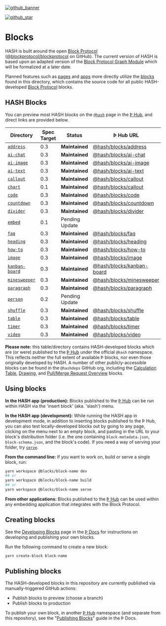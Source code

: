 [github_banner]: https://hash.dev/?utm_medium=organic&utm_source=github_readme_hash-repo_blocks
[github_star]: https://github.com/hashintel/hash/tree/main/blocks#
[`address`]: address
[`ai-chat`]: ai-chat
[`ai-image`]: ai-image
[`ai-text`]: ai-text
[`callout`]: callout
[`chart`]: chart
[`code`]: code
[`countdown`]: countdown
[`divider`]: divider
[`embed`]: embed
[`faq`]: faq
[`heading`]: heading
[`how-to`]: how-to
[`image`]: image
[`kanban-board`]: kanban-board
[`minesweeper`]: minesweeper
[`paragraph`]: paragraph
[`person`]: person
[`shuffle`]: shuffle
[`table`]: table
[`timer`]: timer
[`video`]: video

[![github_banner](https://hash.ai/cdn-cgi/imagedelivery/EipKtqu98OotgfhvKf6Eew/5a38c5f3-6474-4b6c-71e6-ecf01914f000/github)][github_banner]

[![github_star](https://img.shields.io/github/stars/hashintel/hash?label=Star%20on%20GitHub&style=social)][github_star]

# Blocks

HASH is built around the open [Block Protocol](https://blockprotocol.org) ([@blockprotocol/blockprotocol](https://github.com/blockprotocol/blockprotocol) on GitHub). The current version of HASH is based upon an adapted version of the [Block Protocol Graph Module](https://blockprotocol.org/spec/graph) which will be formalized at a later date.

Planned features such as [pages](https://hash.ai/guide/pages) and [apps](https://hash.ai/guide/apps) more directly utilize the [blocks](https://hash.ai/guide/pages/blocks) found in this directory, which contains the source code for all public HASH-developed [Block Protocol](https://blockprotocol.org/) blocks.

## HASH Blocks

You can preview most HASH blocks on the [`@hash`](https://blockprotocol.org/@hash/blocks) page in the [Þ Hub](https://blockprotocol.org/hub), and direct links are provided below.

| Directory        | Spec Target | Status         | Þ Hub URL                                                                        | Description |
| ---------------- | ----------- | -------------- | -------------------------------------------------------------------------------- | ----------- |
| [`address`]      | 0.3         | **Maintained** | [@hash/blocks/address](https://blockprotocol.org/@hash/blocks/address)           |             |
| [`ai-chat`]      | 0.3         | **Maintained** | [@hash/blocks/ai-chat](https://blockprotocol.org/@hash/blocks/ai-chat)           |             |
| [`ai-image`]     | 0.3         | **Maintained** | [@hash/blocks/ai-image](https://blockprotocol.org/@hash/blocks/ai-image)         |             |
| [`ai-text`]      | 0.3         | **Maintained** | [@hash/blocks/ai-text](https://blockprotocol.org/@hash/blocks/ai-text)           |             |
| [`callout`]      | 0.3         | **Maintained** | [@hash/blocks/callout](https://blockprotocol.org/@hash/blocks/callout)           |             |
| [`chart`]        | 0.1         | **Maintained** | [@hash/blocks/callout](https://blockprotocol.org/@hash/blocks/chart)             |             |
| [`code`]         | 0.3         | **Maintained** | [@hash/blocks/code](https://blockprotocol.org/@hash/blocks/code)                 |             |
| [`countdown`]    | 0.3         | **Maintained** | [@hash/blocks/countdown](https://blockprotocol.org/@hash/blocks/countdown)       |             |
| [`divider`]      | 0.3         | **Maintained** | [@hash/blocks/divider](https://blockprotocol.org/@hash/blocks/divider)           |             |
| [`embed`]        | 0.1         | Pending Update |                                                                                  |             |
| [`faq`]          | 0.3         | **Maintained** | [@hash/blocks/faq](https://blockprotocol.org/@hash/blocks/faq)                   |             |
| [`heading`]      | 0.3         | **Maintained** | [@hash/blocks/heading](https://blockprotocol.org/@hash/blocks/heading)           |             |
| [`how-to`]       | 0.3         | **Maintained** | [@hash/blocks/how-to](https://blockprotocol.org/@hash/blocks/how-to)             |             |
| [`image`]        | 0.3         | **Maintained** | [@hash/blocks/image](https://blockprotocol.org/@hash/blocks/image)               |             |
| [`kanban-board`] | 0.3         | **Maintained** | [@hash/blocks/kanban-board](https://blockprotocol.org/@hash/blocks/kanban-board) |             |
| [`minesweeper`]  | 0.3         | **Maintained** | [@hash/blocks/minesweeper](https://blockprotocol.org/@hash/blocks/minesweeper)   |             |
| [`paragraph`]    | 0.3         | **Maintained** | [@hash/blocks/paragraph](https://blockprotocol.org/@hash/blocks/paragraph)       |             |
| [`person`]       | 0.2         | Pending Update |                                                                                  |             |
| [`shuffle`]      | 0.3         | **Maintained** | [@hash/blocks/shuffle](https://blockprotocol.org/@hash/blocks/shuffle)           |             |
| [`table`]        | 0.3         | **Maintained** | [@hash/blocks/table](https://blockprotocol.org/@hash/blocks/table)               |             |
| [`timer`]        | 0.3         | **Maintained** | [@hash/blocks/timer](https://blockprotocol.org/@hash/blocks/timer)               |             |
| [`video`]        | 0.3         | **Maintained** | [@hash/blocks/video](https://blockprotocol.org/@hash/blocks/video)               |             |

**Please note:** this table/directory contains HASH-developed blocks which are (or were) published to the [Þ Hub](https://blockprotocol.org/hub) under the official `@hash` namespace. This reflects neither the full extent of available Þ blocks, nor even those originally developed by HASH. A number of other publicly-accessible blocks can be found in the `@hashdeps` GitHub org, including the [Calculation Table](https://github.com/hashdeps/calculation-table-block), [Drawing](https://github.com/hashdeps/tldraw-block), and [Pull/Merge Request Overview](https://github.com/hashdeps/github-pr-overview) blocks.

## Using blocks

**In the HASH app (production):** Blocks published to the [Þ Hub](https://blockprotocol.org/hub) can be run within HASH via the 'insert block' (aka. 'slash') menu.

**In the HASH app (development):** While running the HASH app in development mode, in addition to inserting blocks published to the Þ Hub, you can also test locally-developed blocks out by going to any page, clicking on the menu next to an empty block, and pasting in the URL to your block's distribution folder (i.e. the one containing `block-metadata.json`, `block-schema.json`, and the block's code). If you need a way of serving your folder, try [`serve`](https://github.com/vercel/serve).

**From the command line:** If you want to work on, build or serve a single block, run:

```sh
yarn workspace @blocks/block-name dev
## or
yarn workspace @blocks/block-name build
## or
yarn workspace @blocks/block-name serve
```

**From other applications:** Blocks published to the [Þ Hub](https://blockprotocol.org/hub) can be used within any embedding application that integrates with the Block Protocol.

## Creating blocks

See the [Developing Blocks](https://blockprotocol.org/docs/developing-blocks) page in the [Þ Docs](https://blockprotocol.org/docs) for instructions on developing and publishing your own blocks.

Run the following command to create a new block:

```sh
yarn create-block block-name
```

## Publishing blocks

The HASH-developed blocks in this repository are currently published via manually-triggered GitHub actions:

- Publish blocks to preview (choose a branch)
- Publish blocks to production

To publish your own block, in another [Þ Hub](https://blockprotocol.org/hub) namespace (and separate from this repository), see the "[Publishing Blocks](https://blockprotocol.org/docs/blocks/develop#publish)" guide in the Þ Docs.

